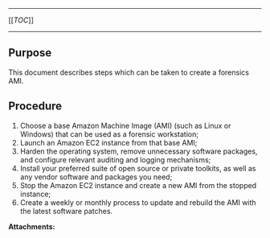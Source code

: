  

  

|    |    |    |    |
| --- | --- | --- | --- |

  

* * *

[[_TOC_]]

* * *

**Purpose**
-----------

This document describes steps which can be taken to create a forensics AMI.

**Procedure**
-------------

1.  Choose a base Amazon Machine Image (AMI) (such as Linux or Windows) that can be used as a forensic workstation;
2.  Launch an Amazon EC2 instance from that base AMI;
3.  Harden the operating system, remove unnecessary software packages, and configure relevant auditing and logging mechanisms;
4.  Install your preferred suite of open source or private toolkits, as well as any vendor software and packages you need;
5.  Stop the Amazon EC2 instance and create a new AMI from the stopped instance;
6.  Create a weekly or monthly process to update and rebuild the AMI with the latest software patches.

 **Attachments:** 

